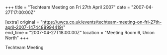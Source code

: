+++
title = "Techteam Meeting on Fri 27th April 2007"
date = "2007-04-27T17:00:00Z"

[extra]
original = "https://uwcs.co.uk/events/techteam-meeting-on-fri-27th-april-2007-1474488994419/"    
end_time = "2007-04-27T18:00:00Z"
location = "Meeting Room 6, Union North"
+++

Techteam Meeting

